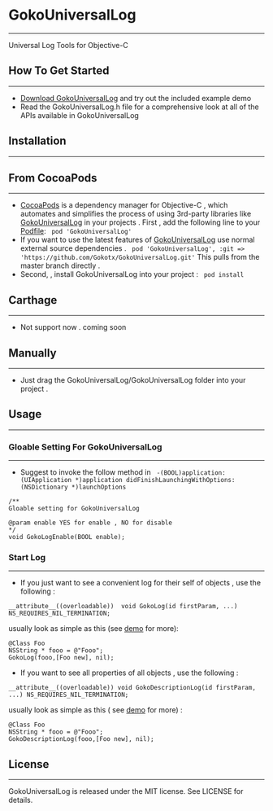 # GokoUniversalLog
---
Universal Log Tools for Objective-C
## How To Get Started
---
- [Download GokoUniversalLog](https://github.com/Gokotx/GokoUniversalLog/archive/master.zip) and try out the included example demo
- Read the GokoUniversalLog.h file for a comprehensive look at all of the APIs available in GokoUniversalLog

## Installation
---
## From CocoaPods
---
- [CocoaPods](https://cocoapods.org/) is a dependency manager for Objective-C , which automates and simplifies the process of using 3rd-party libraries like [GokoUniversalLog](https://github.com/Gokotx/GokoUniversalLog) in your projects . First , add the following line to your [Podfile](http://guides.cocoapods.org/using/using-cocoapods.html):
` pod 'GokoUniversalLog'`
- If you want to use the latest features of [GokoUniversalLog](https://github.com/Gokotx/GokoUniversalLog) use normal external source dependencies .
` pod 'GokoUniversalLog', :git => 'https://github.com/Gokotx/GokoUniversalLog.git'`
This pulls from the master branch directly .
- Second, ,  install GokoUniversalLog into your project :
` pod install`
## Carthage
---
- Not support now . coming soon
## Manually
---
- Just drag the GokoUniversalLog/GokoUniversalLog folder into your project .
## Usage
---
### Gloable Setting For GokoUniversalLog
---
- Suggest to invoke the follow method in ` -(BOOL)application:(UIApplication *)application didFinishLaunchingWithOptions:(NSDictionary *)launchOptions`
```
/**
Gloable setting for GokoUniversalLog

@param enable YES for enable , NO for disable
*/
void GokoLogEnable(BOOL enable);

```
### Start Log
---
- If you just want to see a convenient log for their self of objects , use the following :
```
__attribute__((overloadable))  void GokoLog(id firstParam, ...) NS_REQUIRES_NIL_TERMINATION;
```
usually look as simple as this (see [demo](https://github.com/Gokotx/GokoUniversalLog/archive/master.zip) for more):
```
@Class Foo
NSString * fooo = @"Fooo";
GokoLog(fooo,[Foo new], nil);
```

- If you want to see  all properties of all objects , use the following :
```
__attribute__((overloadable)) void GokoDescriptionLog(id firstParam, ...) NS_REQUIRES_NIL_TERMINATION;
```
usually look as simple as this ( see [demo](https://github.com/Gokotx/GokoUniversalLog/archive/master.zip) for more) :
```
@Class Foo
NSString * fooo = @"Fooo";
GokoDescriptionLog(fooo,[Foo new], nil);
```
## License
---
GokoUniversalLog is released under the MIT license. See LICENSE for details.
